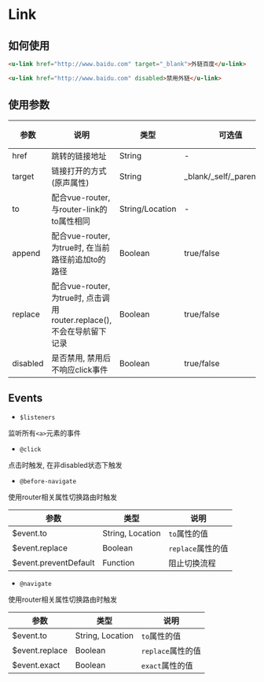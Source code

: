 # Link

## 如何使用

```html
<u-link href="http://www.baidu.com" target="_blank">外链百度</u-link>
```
```html
<u-link href="http://www.baidu.com" disabled>禁用外链</u-link>
```

## 使用参数

参数 | 说明 | 类型 | 可选值 | 默认值
--- | --- | --- | --- | ---
href | 跳转的链接地址 | String | - | -
target | 链接打开的方式(原声属性) | String | _blank/_self/_parent/_top | _self
to | 配合vue-router, 与router-link的to属性相同 | String/Location | - | -
append | 配合vue-router, 为true时, 在当前路径前追加to的路径 | Boolean | true/false | false
replace | 配合vue-router, 为true时, 点击调用router.replace(), 不会在导航留下记录 | Boolean | true/false | false
disabled | 是否禁用, 禁用后不响应click事件 | Boolean | true/false | false

## Events

* `$listeners`

监听所有`<a>`元素的事件

* `@click`

点击时触发, 在非disabled状态下触发

* `@before-navigate`

使用router相关属性切换路由时触发

| 参数 | 类型 | 说明 |
| ----- | ---- | ----------- |
| $event.to | String, Location | `to`属性的值 |
| $event.replace | Boolean | `replace`属性的值 |
| $event.preventDefault | Function | 阻止切换流程 |

* `@navigate`

使用router相关属性切换路由时触发

| 参数 | 类型 | 说明 |
| ----- | ---- | ----------- |
| $event.to | String, Location | `to`属性的值 |
| $event.replace | Boolean | `replace`属性的值 |
| $event.exact | Boolean | `exact`属性的值 |
